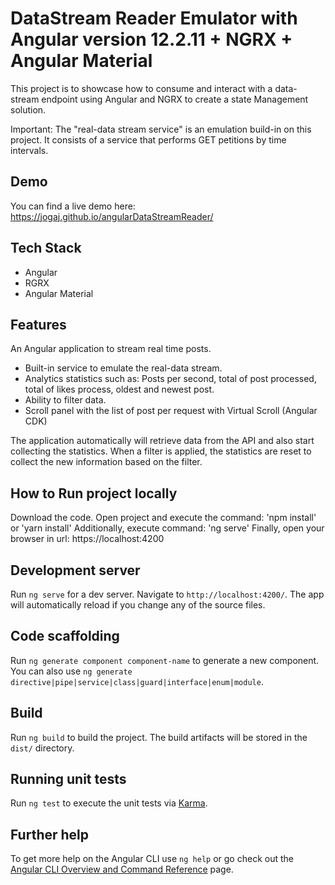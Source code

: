 # DataStream Reader Emulator with Angular version 12.2.11 + NGRX + Angular Material

This project is to showcase how to consume and interact with a data-stream endpoint using Angular and NGRX to create a state Management solution.

Important: The "real-data stream service" is an emulation build-in on this project. It consists of a service that performs GET petitions by time intervals. 

## Demo

You can find a live demo here:
https://jogaj.github.io/angularDataStreamReader/

## Tech Stack

- Angular
- RGRX
- Angular Material

## Features

An Angular application to stream real time posts.

- Built-in service to emulate the real-data stream.
- Analytics statistics such as: Posts per second, total of post processed, total of likes process, oldest and newest post.
- Ability to filter data.
- Scroll panel with the list of post per request with Virtual Scroll (Angular CDK)

The application automatically will retrieve data from the API and also start collecting the statistics. When a filter is applied, the statistics are reset to collect the new information based on the filter.

## How to Run project locally
Download the code.
Open project and execute the command: 'npm install' or 'yarn install'
Additionally, execute command: 'ng serve'
Finally, open your browser in url: https://localhost:4200

## Development server

Run `ng serve` for a dev server. Navigate to `http://localhost:4200/`. The app will automatically reload if you change any of the source files.

## Code scaffolding

Run `ng generate component component-name` to generate a new component. You can also use `ng generate directive|pipe|service|class|guard|interface|enum|module`.

## Build

Run `ng build` to build the project. The build artifacts will be stored in the `dist/` directory.

## Running unit tests

Run `ng test` to execute the unit tests via [Karma](https://karma-runner.github.io).

## Further help

To get more help on the Angular CLI use `ng help` or go check out the [Angular CLI Overview and Command Reference](https://angular.io/cli) page.
